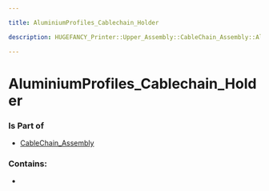```yaml
---

title: AluminiumProfiles_Cablechain_Holder

description: HUGEFANCY_Printer::Upper_Assembly::CableChain_Assembly::AluminiumProfiles_Cablechain_Holder

---
```

# AluminiumProfiles_Cablechain_Holder
<script>
    var geoarray = '{"AluminiumProfiles_Cablechain_Holder": {}}';
</script>
<script>
    var basepath = '/assets/HUGEFANCY_Printer/Upper_Assembly/CableChain_Assembly/';
</script>
<link rel="stylesheet" href="/css/container.css">

<div id="container"></div>

<!-- these are the required scripts for the three.js scene -->
<script src="/lib/three.min.js"></script>
<script src="/lib/OrbitControls.js"></script>
<script src="/lib/RectAreaLightUniformsLib.js"></script>
<!-- this is your app's lib file -->
<script src="/lib/triceratops_app.js"></script>
### Is Part of
- [CableChain_Assembly](../CableChain_Assembly)  

### Contains:
- [](./AluminiumProfiles_Cablechain_Holder/)

